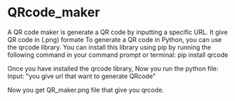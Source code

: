 # QRcode_maker
A QR code maker is generate a QR code by inputting a specific URL. It give QR code in (.png) formate
To generate a QR code in Python, you can use the qrcode library. You can install this library using pip by running the following command in your command prompt or terminal:
         pip install qrcode
   

Once you have installed the qrcode library, Now you run the python file:
 Input: "you give url that want to generate QRcode"
 
Now you get QR_maker.png file that give you qrcode.
       

